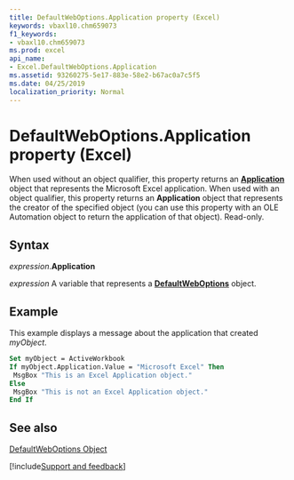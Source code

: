 ```yaml
---
title: DefaultWebOptions.Application property (Excel)
keywords: vbaxl10.chm659073
f1_keywords:
- vbaxl10.chm659073
ms.prod: excel
api_name:
- Excel.DefaultWebOptions.Application
ms.assetid: 93260275-5e17-883e-58e2-b67ac0a7c5f5
ms.date: 04/25/2019
localization_priority: Normal
---
```



# DefaultWebOptions.Application property (Excel)

When used without an object qualifier, this property returns an  **[Application](Excel.Application(object).md)** object that represents the Microsoft Excel application. When used with an object qualifier, this property returns an **Application** object that represents the creator of the specified object (you can use this property with an OLE Automation object to return the application of that object). Read-only.


## Syntax

_expression_.**Application**

_expression_ A variable that represents a **[DefaultWebOptions](Excel.DefaultWebOptions.md)** object.


## Example

This example displays a message about the application that created _myObject_.


```vb
Set myObject = ActiveWorkbook 
If myObject.Application.Value = "Microsoft Excel" Then 
 MsgBox "This is an Excel Application object." 
Else 
 MsgBox "This is not an Excel Application object." 
End If
```


## See also


[DefaultWebOptions Object](Excel.DefaultWebOptions.md)

[!include[Support and feedback](~/includes/feedback-boilerplate.md)]